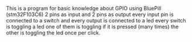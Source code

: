 This is a program for basic knowledge about GPIO 
using BluePill (stm32F103C6)
2 pins as input and 2 pins as output 
every input pin is connected to a switch and every output is connected to a led
every switch is toggling a led
one of them is toggling if it is pressed (many times)
the other is toggling the led once per click. 